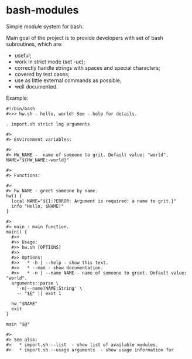 bash-modules
============

Simple module system for bash.

Main goal of the project is to provide developers with set of bash subroutines, which are:
  * useful;
  * work in strict mode (set -ue);
  * correctly handle strings with spaces and special characters;
  * covered by test cases;
  * use as little external commands as possible;
  * well documented.

Example:

    #!/bin/bash
    #>>> hw.sh - hello, world! See --help for details.
    
    . import.sh strict log arguments
    
    #>
    #> Environment variables:
    
    #>
    #> HW_NAME -  name of someone to grit. Default value: "world".
    NAME="${HW_NAME:-world}"
    
    #>
    #> Functions:
    
    #>
    #> hw NAME - greet someone by name.
    hw() {
      local NAME="${1:?ERROR: Argument is required: a name to grit.}"
      info "Hello, $NAME!"
    }
    
    #>
    #> main - main function.
    main() {
      #>>
      #>> Usage:
      #>> hw.sh [OPTIONS]
      #>>
      #>> Options:
      #>>   * -h | --help - show this text.
      #>>   * --man - show documentation.
      #>>   * -n | --name NAME - name of someone to greet. Default value: "world".
      arguments::parse \
        '-n|--name)NAME;String' \
        -- "$@" || exit 1
    
      hw "$NAME"
      exit
    }
    
    main "$@"
    
    #>
    #> See also:
    #>   * import.sh --list  - show list of available modules.
    #>   * import.sh --usage arguments  - show usage information for 
